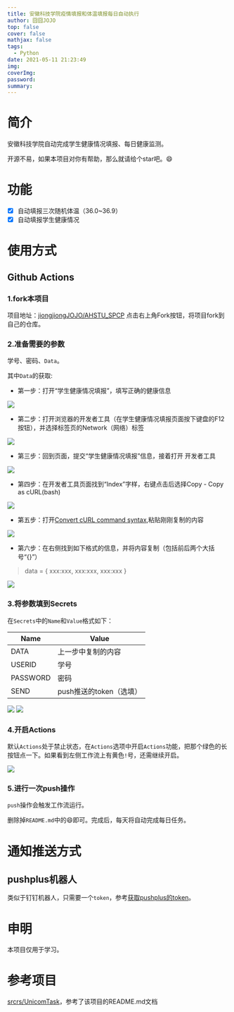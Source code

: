 ```yaml
---
title: 安徽科技学院疫情填报和体温填报每日自动执行
author: 囧囧JOJO
top: false
cover: false
mathjax: false
tags:
  - Python
date: 2021-05-11 21:23:49
img:
coverImg:
password:
summary:
---
```


# 简介


安徽科技学院自动完成学生健康情况填报、每日健康监测。

开源不易，如果本项目对你有帮助，那么就请给个star吧。😄

 <!--more-->

# 功能

* [x] 自动填报三次随机体温（36.0~36.9）
* [x] 自动填报学生健康情况

# 使用方式

## Github Actions

### 1.fork本项目

项目地址：[jiongjiongJOJO/AHSTU_SPCP](https://github.com/jiongjiongJOJO/AHSTU_SPCP)
点击右上角Fork按钮，将项目fork到自己的仓库。

### 2.准备需要的参数

学号、密码、`Data`。

其中`Data`的获取:

+ 第一步：打开“学生健康情况填报”，填写正确的健康信息

![](/assets/images/yI09C6B-d/1.jpg)

+ 第二步：打开浏览器的开发者工具（在学生健康情况填报页面按下键盘的F12按钮），并选择标签页的Network（网络）标签

![](/assets/images/yI09C6B-d/2.jpg)

+ 第三步：回到页面，提交“学生健康情况填报”信息，接着打开 开发者工具

![](/assets/images/yI09C6B-d/3.jpg)

+ 第四步：在开发者工具页面找到“Index”字样，右键点击后选择Copy - Copy as cURL(bash)

![](/assets/images/yI09C6B-d/4.jpg)

+ 第五步：打开[Convert cURL command syntax](https://curl.trillworks.com/),粘贴刚刚复制的内容

![](/assets/images/yI09C6B-d/5.jpg)


+ 第六步：在右侧找到如下格式的信息，并将内容复制（包括前后两个大括号“{}”）

> data = {
> xxx:xxx,
> xxx:xxx,
> xxx:xxx
> }

![](/assets/images/yI09C6B-d/6.jpg)

### 3.将参数填到Secrets

在`Secrets`中的`Name`和`Value`格式如下：

| Name     | Value            |
|----------|------------------|
| DATA     | 上一步中复制的内容        |
| USERID   | 学号               |
| PASSWORD | 密码               |
| SEND     | push推送的token（选填） |

![](/assets/images/yI09C6B-d/7.jpg)
![](/assets/images/yI09C6B-d/8.jpg)

### 4.开启Actions

默认`Actions`处于禁止状态，在`Actions`选项中开启`Actions`功能，把那个绿色的长按钮点一下。如果看到左侧工作流上有黄色`!`号，还需继续开启。

![](/assets/images/yI09C6B-d/9.jpg)

### 5.进行一次push操作

`push`操作会触发工作流运行。

删除掉`README.md`中的😄即可。完成后，每天将自动完成每日任务。



# 通知推送方式

## pushplus机器人
类似于钉钉机器人，只需要一个`token`，参考[获取pushplus的token](https://pushplus.hxtrip.com/doc/guide/api.html#%E4%B8%80%E3%80%81%E5%8F%91%E9%80%81%E6%B6%88%E6%81%AF%E6%8E%A5%E5%8F%A3)。

# 申明

本项目仅用于学习。

# 参考项目

[srcrs/UnicomTask](https://github.com/srcrs/UnicomTask)，参考了该项目的README.md文档
